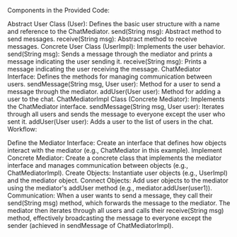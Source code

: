 Components in the Provided Code:

Abstract User Class (User): Defines the basic user structure with a name and reference to the ChatMediator.
send(String msg): Abstract method to send messages.
receive(String msg): Abstract method to receive messages.
Concrete User Class (UserImpl): Implements the user behavior.
send(String msg): Sends a message through the mediator and prints a message indicating the user sending it.
receive(String msg): Prints a message indicating the user receiving the message.
ChatMediator Interface: Defines the methods for managing communication between users.
sendMessage(String msg, User user): Method for a user to send a message through the mediator.
addUser(User user): Method for adding a user to the chat.
ChatMediatorImpl Class (Concrete Mediator): Implements the ChatMediator interface.
sendMessage(String msg, User user): Iterates through all users and sends the message to everyone except the user who sent it.
addUser(User user): Adds a user to the list of users in the chat.
Workflow:

Define the Mediator Interface: Create an interface that defines how objects interact with the mediator (e.g., ChatMediator in this example).
Implement Concrete Mediator: Create a concrete class that implements the mediator interface and manages communication between objects (e.g., ChatMediatorImpl).
Create Objects: Instantiate user objects (e.g., UserImpl) and the mediator object.
Connect Objects: Add user objects to the mediator using the mediator's addUser method (e.g., mediator.addUser(user1)).
Communication: When a user wants to send a message, they call their send(String msg) method, which forwards the message to the mediator.
The mediator then iterates through all users and calls their receive(String msg) method, effectively broadcasting the message to everyone except the sender (achieved in sendMessage of ChatMediatorImpl).